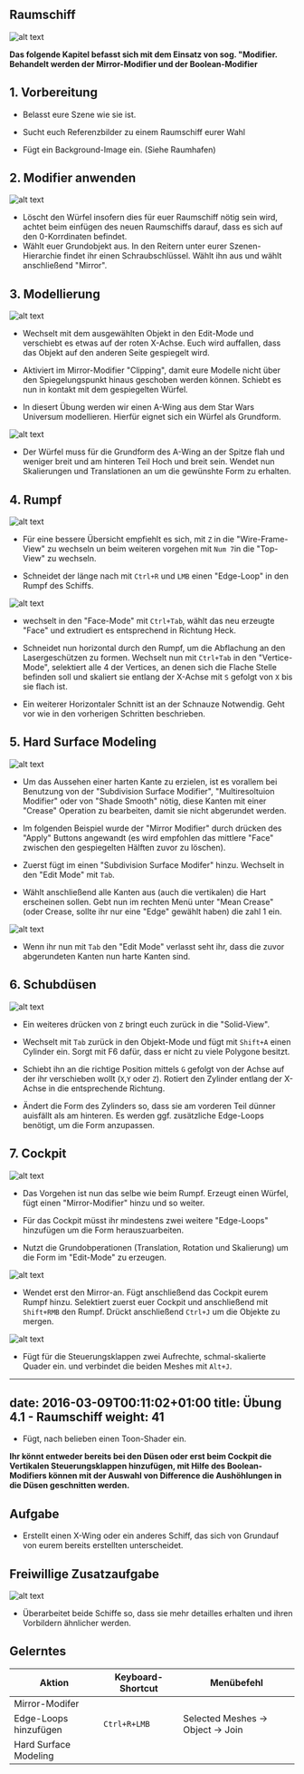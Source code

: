 
## Raumschiff

![alt text](img/teaser.PNG "1")

**Das folgende Kapitel befasst sich mit dem Einsatz von sog. "Modifier. Behandelt werden der Mirror-Modifier und der Boolean-Modifier**



## 1. Vorbereitung

* Belasst eure Szene wie sie ist.

* Sucht euch Referenzbilder zu einem Raumschiff eurer Wahl

* Fügt ein Background-Image ein. (Siehe Raumhafen)



## 2. Modifier anwenden

![alt text](img/1_modifier.PNG "1")

* Löscht den Würfel insofern dies für euer Raumschiff nötig sein wird, achtet beim einfügen des neuen Raumschiffs darauf, dass es sich auf den 0-Korrdinaten befindet.
* Wählt euer Grundobjekt aus. In den Reitern unter eurer Szenen-Hierarchie findet ihr einen Schraubschlüssel. Wählt ihn aus und wählt anschließend "Mirror".

## 3. Modellierung


![alt text](img/1_modeling_mirror.PNG "1")

* Wechselt mit dem ausgewählten Objekt in den Edit-Mode und verschiebt es etwas auf der roten X-Achse. Euch wird auffallen, dass das Objekt auf den anderen Seite gespiegelt wird. 

* Aktiviert im Mirror-Modifier "Clipping", damit eure Modelle nicht über den Spiegelungspunkt hinaus geschoben werden können. Schiebt es nun in kontakt mit dem gespiegelten Würfel.

* In diesert Übung werden wir einen A-Wing aus dem Star Wars Universum modellieren. Hierfür eignet sich ein Würfel als Grundform.

![alt text](img/3_modeling_shape.PNG "1")

* Der Würfel muss für die Grundform des A-Wing an der Spitze flah und weniger breit und am hinteren Teil Hoch und breit sein. Wendet nun Skalierungen und Translationen an um die gewünshte Form zu erhalten.






## 4. Rumpf

![alt text](img/4_shaping.PNG "1")

* Für eine bessere Übersicht empfiehlt es sich, mit `Z` in die "Wire-Frame-View" zu wechseln un beim weiteren vorgehen mit `Num 7`in die "Top-View" zu wechseln.

* Schneidet der länge nach mit `Ctrl+R` und `LMB` einen "Edge-Loop" in den Rumpf des Schiffs.

![alt text](img/4_shaping_cuts.PNG "1")


* wechselt in den "Face-Mode" mit `Ctrl+Tab`, wählt das neu erzeugte "Face" und extrudiert es entsprechend in Richtung Heck.

* Schneidet nun horizontal durch den Rumpf, um die Abflachung an den Lasergeschützen zu formen. Wechselt nun mit `Ctrl+Tab` in den "Vertice-Mode", selektiert alle 4 der Vertices, an denen sich die Flache Stelle befinden soll und skaliert sie entlang der X-Achse mit `S` gefolgt von `X` bis sie flach ist.

* Ein weiterer Horizontaler Schnitt ist an der Schnauze Notwendig. Geht vor wie in den vorherigen Schritten beschrieben.

## 5. Hard Surface Modeling

![alt text](img/raumschiff_hardSurface1.PNG)

* Um das Aussehen einer harten Kante zu erzielen, ist es vorallem bei Benutzung von der "Subdivision Surface Modifier", "Multiresoltuion Modifier" oder von "Shade Smooth" nötig, diese Kanten mit einer "Crease" Operation zu bearbeiten, damit sie nicht abgerundet werden.

* Im folgenden Beispiel wurde der "Mirror Modifier" durch drücken des "Apply" Buttons angewandt (es wird empfohlen das mittlere "Face" zwischen den gespiegelten Hälften zuvor zu löschen).

* Zuerst fügt im einen "Subdivision Surface Modifer" hinzu. Wechselt in den "Edit Mode" mit `Tab`.

* Wählt anschließend alle Kanten aus (auch die vertikalen) die Hart erscheinen sollen. Gebt nun im rechten Menü unter "Mean Crease" (oder Crease, sollte ihr nur eine "Edge" gewählt haben) die zahl 1 ein.

![alt text](img/raumschiff_hardSurface2.PNG)

* Wenn ihr nun mit `Tab` den "Edit Mode" verlasst seht ihr, dass die zuvor abgerundeten Kanten nun harte Kanten sind.

## 6. Schubdüsen

![alt text](img/5_jets_cockpit.PNG "1")

* Ein weiteres drücken von `Z` bringt euch zurück in die "Solid-View".

* Wechselt mit `Tab` zurück in den Objekt-Mode und fügt mit `Shift+A` einen Cylinder ein. Sorgt mit F6 dafür, dass er nicht zu viele Polygone besitzt.

* Schiebt ihn an die richtige Position mittels `G` gefolgt von der Achse auf der ihr verschieben wollt (`X`,`Y` oder `Z`). Rotiert den Zylinder entlang der X-Achse in die entsprechende Richtung.

* Ändert die Form des Zylinders so, dass sie am vorderen Teil dünner auisfällt als am hinteren. Es werden ggf. zusätzliche Edge-Loops benötigt, um die Form anzupassen.


## 7. Cockpit

![alt text](img/6_cockpit.PNG "1")

* Das Vorgehen ist nun das selbe wie beim Rumpf. Erzeugt einen Würfel, fügt einen "Mirror-Modifier" hinzu und so weiter.

* Für das Cockpit müsst ihr mindestens zwei weitere "Edge-Loops" hinzufügen um die Form herauszuarbeiten.

* Nutzt die Grundobperationen (Translation, Rotation und Skalierung) um die Form im "Edit-Mode" zu erzeugen.

![alt text](img/6_cockpit_merged.PNG "1")

* Wendet erst den Mirror-an. Fügt anschließend das Cockpit eurem Rumpf hinzu. Selektiert zuerst euer Cockpit und anschließend mit `Shift+RMB` den Rumpf. Drückt anschließend `Ctrl+J` um die Objekte zu mergen.

![alt text](img/6_cockpit_steering.PNG "1")

* Fügt für die Steuerungsklappen zwei Aufrechte, schmal-skalierte Quader ein. und verbindet die beiden Meshes mit `Alt+J`.

---
date: 2016-03-09T00:11:02+01:00
title: Übung 4.1 - Raumschiff
weight: 41
---


* Fügt, nach belieben einen Toon-Shader ein.

**Ihr könnt entweder bereits bei den Düsen oder erst beim Cockpit die Vertikalen Steuerungsklappen hinzufügen, mit Hilfe des Boolean-Modifiers können mit der Auswahl von Difference die Aushöhlungen in die Düsen geschnitten werden.**





## Aufgabe

* Erstellt einen X-Wing oder ein anderes Schiff, das sich von Grundauf von eurem bereits erstellten unterscheidet.



## Freiwillige Zusatzaufgabe

![alt text](img/additional.PNG "1")

* Überarbeitet beide Schiffe so, dass sie mehr detailles erhalten und ihren Vorbildern ähnlicher werden.



## Gelerntes

Aktion                 | Keyboard-Shortcut                  | Menübefehl 
-----------------------|------------------------------------|------------
Mirror-Modifer ||
Edge-Loops hinzufügen |`Ctrl+R+LMB`| Selected Meshes -> Object -> Join
Hard Surface Modeling | |